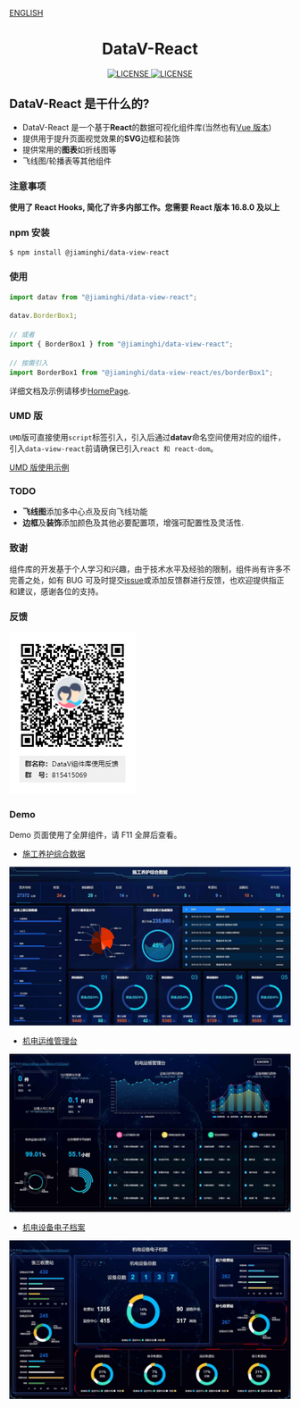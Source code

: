 [ENGLISH](./README_EN.md)

<h1 align="center">DataV-React</h1>
<p align="center">
    <a href="https://github.com/jiaming743/datav/blob/master/LICENSE">
      <img src="https://img.shields.io/github/license/DataV-Team/datav-react.svg" alt="LICENSE" />
    </a>
    <a href="https://www.npmjs.com/package/@jiaminghi/data-view-react">
      <img src="https://img.shields.io/npm/v/@jiaminghi/data-view-react.svg" alt="LICENSE" />
    </a>
</p>

## DataV-React 是干什么的?

- DataV-React 是一个基于**React**的数据可视化组件库(当然也有[Vue 版本](https://github.com/DataV-Team/DataV))
- 提供用于提升页面视觉效果的**SVG**边框和装饰
- 提供常用的**图表**如折线图等
- 飞线图/轮播表等其他组件

### 注意事项

**使用了 React Hooks, 简化了许多内部工作。您需要 React 版本 16.8.0 及以上**

### npm 安装

```shell
$ npm install @jiaminghi/data-view-react
```

### 使用

```js
import datav from "@jiaminghi/data-view-react";

datav.BorderBox1;

// 或者
import { BorderBox1 } from "@jiaminghi/data-view-react";

// 按需引入
import BorderBox1 from "@jiaminghi/data-view-react/es/borderBox1";
```

详细文档及示例请移步[HomePage](http://datav-react.jiaminghi.com).

### UMD 版

`UMD`版可直接使用`script`标签引入，引入后通过**datav**命名空间使用对应的组件，引入`data-view-react`前请确保已引入`react 和 react-dom`。

[UMD 版使用示例](./umdExample.html)

### TODO

- **飞线图**添加多中心点及反向飞线功能
- **边框**及**装饰**添加颜色及其他必要配置项，增强可配置性及灵活性.

### 致谢

组件库的开发基于个人学习和兴趣，由于技术水平及经验的限制，组件尚有许多不完善之处，如有 BUG 可及时提交[issue](https://github.com/DataV-Team/DataV-React/issues/new?template=bug_report.md)或添加反馈群进行反馈，也欢迎提供指正和建议，感谢各位的支持。

### 反馈

![Feedback](./QQGroup.png)

### Demo

Demo 页面使用了全屏组件，请 F11 全屏后查看。

- [施工养护综合数据](http://datav-react.jiaminghi.com/demo/construction-data/index.html)

![construction-data](./demoImg/construction-data.jpg)

- [机电运维管理台](http://datav-react.jiaminghi.com/demo/manage-desk/index.html)

![manage-desk](./demoImg/manage-desk.jpg)

- [机电设备电子档案](http://datav-react.jiaminghi.com/demo/electronic-file/index.html)

![electronic-file](./demoImg/electronic-file.jpg)

